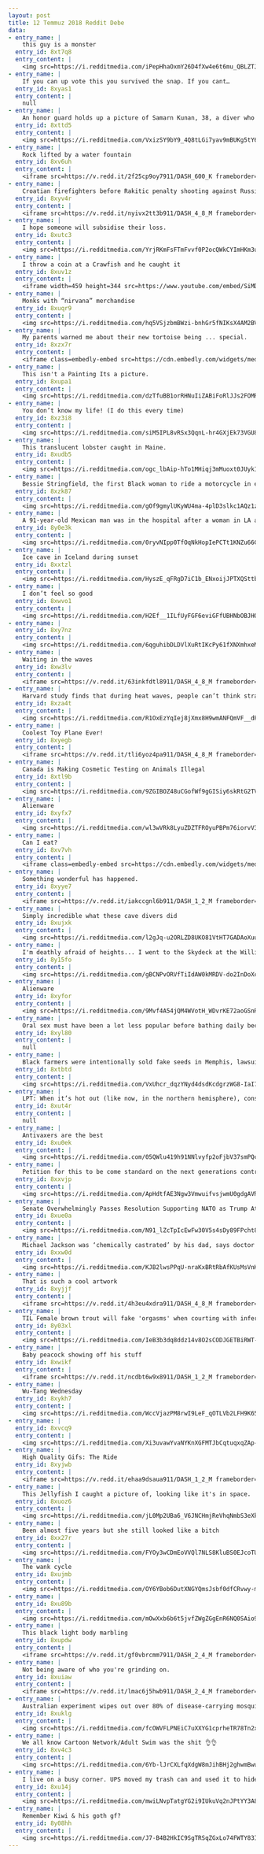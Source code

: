 ```yaml
---
layout: post
title: 12 Temmuz 2018 Reddit Debe
data:
- entry_name: |
    this guy is a monster
  entry_id: 8xt7q8
  entry_content: |
    <img src=https://i.redditmedia.com/iPepHhaOxmY26D4fXw4e6t6mu_QBLZTJZoNJJm1dVwM.jpg?s=91809af6ebc22194444a50e5e6a3c424 frameborder=0>
- entry_name: |
    If you can up vote this you survived the snap. If you cant…
  entry_id: 8xyas1
  entry_content: |
    null
- entry_name: |
    An honor guard holds up a picture of Samarn Kunan, 38, a diver who died working to save 12 boys and their soccer coach inside a flooded cave, as family members mourn on Friday.
  entry_id: 8xttd5
  entry_content: |
    <img src=https://i.redditmedia.com/VxizSY9bY9_4Q8tLGi7yav9mBUKg5tY6RqJjaabVWWk.jpg?s=59f4dcdac725aa4dc654a9b049c698b1 frameborder=0>
- entry_name: |
    Rock lifted by a water fountain
  entry_id: 8xv6uh
  entry_content: |
    <iframe src=https://v.redd.it/2f25cp9oy7911/DASH_600_K frameborder=0></iframe>
- entry_name: |
    Croatian firefighters before Rakitic penalty shooting against Russia
  entry_id: 8xyv4r
  entry_content: |
    <iframe src=https://v.redd.it/nyivx2tt3b911/DASH_4_8_M frameborder=0></iframe>
- entry_name: |
    I hope someone will subsidise their loss.
  entry_id: 8xutc3
  entry_content: |
    <img src=https://i.redditmedia.com/YrjRKmFsFTmFvvf0P2ocQWkCYImHKm3uV0xJ8ONKCsU.png?s=bb64b276af8b255ef4226d82abd548f5 frameborder=0>
- entry_name: |
    I throw a coin at a Crawfish and he caught it
  entry_id: 8xuv1z
  entry_content: |
    <iframe width=459 height=344 src=https://www.youtube.com/embed/SiMDgHvFfog?feature=oembed&enablejsapi=1 frameborder=0 allow=autoplay; encrypted-media allowfullscreen></iframe>
- entry_name: |
    Monks with “nirvana” merchandise
  entry_id: 8xuqr9
  entry_content: |
    <img src=https://i.redditmedia.com/hq5VSjzbmBWzi-bnhGr5fNIKsX4AM2BVyuqQo74bph0.jpg?s=4e1899aa6cfa67dbf189eeeeefa7a464 frameborder=0>
- entry_name: |
    My parents warned me about their new tortoise being ... special.
  entry_id: 8xzx7r
  entry_content: |
    <iframe class=embedly-embed src=https://cdn.embedly.com/widgets/media.html?src=https%3A%2F%2Fgfycat.com%2Fifr%2FHarshAdvancedAcaciarat&url=https%3A%2F%2Fgfycat.com%2Fgifs%2Fdetail%2FHarshAdvancedAcaciarat&image=https%3A%2F%2Fthumbs.gfycat.com%2FHarshAdvancedAcaciarat-size_restricted.gif&key=522baf40bd3911e08d854040d3dc5c07&type=text%2Fhtml&schema=gfycat width=600 height=1059 scrolling=no frameborder=0 allow=autoplay; fullscreen allowfullscreen></iframe>
- entry_name: |
    This isn't a Painting Its a picture.
  entry_id: 8xupa1
  entry_content: |
    <img src=https://i.redditmedia.com/dzTfuBB1orRHNuIiZABiFoRlJJs2FOMRxIJ8aWgS_gc.png?s=e4636ac9f917100cbaff1d8f57cc5119 frameborder=0>
- entry_name: |
    You don’t know my life! (I do this every time)
  entry_id: 8xz3i8
  entry_content: |
    <img src=https://i.redditmedia.com/siM5IPL8vRSx3QqnL-hr4GXjEk73VGU8K9O_fznjWc0.jpg?s=750c89727a49edbfea63afcf2545eaa6 frameborder=0>
- entry_name: |
    This translucent lobster caught in Maine.
  entry_id: 8xudb5
  entry_content: |
    <img src=https://i.redditmedia.com/ogc_lbAip-hTo1MHiqj3mMuoxt0JUyk13giBV7RinTc.jpg?s=5c3cb717e16343b0f699995a133f2315 frameborder=0>
- entry_name: |
    Bessie Stringfield, the first Black woman to ride a motorcycle in every one of the connected 48 states. She wasn’t welcomed in most motels so often slept on her bike at gas stations. Photo ca.1930.
  entry_id: 8xzk87
  entry_content: |
    <img src=https://i.redditmedia.com/gOf9gmylUKyWU4ma-4plD3slkc1AQz1zzlXt7OfzvAc.jpg?s=922aec687c16a7c8224933b13e88573c frameborder=0>
- entry_name: |
    A 91-year-old Mexican man was in the hospital after a woman in LA attacked him with a brick and told him to ‘go back to your country’. This isn’t the America I want.
  entry_id: 8y0e3k
  entry_content: |
    <img src=https://i.redditmedia.com/0ryvNIpp0TfOqNkHopIePCTt1KNZu66Cv8MLbGszwHc.jpg?s=015dec7ff074e0154d5fb29caac24f36 frameborder=0>
- entry_name: |
    Ice cave in Iceland during sunset
  entry_id: 8xxtzl
  entry_content: |
    <img src=https://i.redditmedia.com/HyszE_qFRgD7iC1b_ENxoijJPTXQSttbh9iIBvAX4UA.jpg?s=6002ae2f0cc45595b06f7f4b392ef48a frameborder=0>
- entry_name: |
    I don’t feel so good
  entry_id: 8xwvo1
  entry_content: |
    <img src=https://i.redditmedia.com/H2Ef__1ILfUyFGF6eviGFfUBHNbOBJH0NiPKay3Pq3c.jpg?s=1ddc576bbd90e17da28a3747d80d3347 frameborder=0>
- entry_name: |
  entry_id: 8xy7nz
  entry_content: |
    <img src=https://i.redditmedia.com/6qguhibDLDVlXuRtIKcPy61fXNXmhxeMsOH2MQ2LiXE.png?s=4dde7bc9a7934af5623b4d7584c35d3d frameborder=0>
- entry_name: |
    Waiting in the waves
  entry_id: 8xw3lv
  entry_content: |
    <iframe src=https://v.redd.it/63inkfdtl8911/DASH_4_8_M frameborder=0></iframe>
- entry_name: |
    Harvard study finds that during heat waves, people can’t think straight - The test results showed that during the heat wave students without air conditioning experienced decreases across five measures of cognitive function.
  entry_id: 8xza4t
  entry_content: |
    <img src=https://i.redditmedia.com/R1OxEzYqIej8jXmx8H9wmANFQmVF__dPHY9bmIRODXs.jpg?s=986ce63b262a84604b3b6a6d2ee762ca frameborder=0>
- entry_name: |
    Coolest Toy Plane Ever!
  entry_id: 8xyegb
  entry_content: |
    <iframe src=https://v.redd.it/tli6yoz4pa911/DASH_4_8_M frameborder=0></iframe>
- entry_name: |
    Canada is Making Cosmetic Testing on Animals Illegal
  entry_id: 8xtl9b
  entry_content: |
    <img src=https://i.redditmedia.com/9ZGIBOZ48uCGofWf9gGISiy6skRtG2TVMes-oxqOlro.jpg?s=143d0ae348a5c5843c0230604506045d frameborder=0>
- entry_name: |
    Alienware
  entry_id: 8xyfx7
  entry_content: |
    <img src=https://i.redditmedia.com/wl3wVRk8LyuZDZTFROyuPBPm76iorvV3LbgiGYH8Hck.jpg?s=2ce1082a0768bfe7d3a2480399003d2e frameborder=0>
- entry_name: |
    Can I eat?
  entry_id: 8xv7vh
  entry_content: |
    <iframe class=embedly-embed src=https://cdn.embedly.com/widgets/media.html?src=https%3A%2F%2Fgfycat.com%2Fifr%2FWhisperedSlimyKite&url=https%3A%2F%2Fgfycat.com%2FWhisperedSlimyKite&image=https%3A%2F%2Fthumbs.gfycat.com%2FWhisperedSlimyKite-size_restricted.gif&key=2aa3c4d5f3de4f5b9120b660ad850dc9&type=text%2Fhtml&schema=gfycat width=600 height=600 scrolling=no frameborder=0 allow=autoplay; fullscreen allowfullscreen></iframe>
- entry_name: |
    Something wonderful has happened.
  entry_id: 8xyye7
  entry_content: |
    <iframe src=https://v.redd.it/iakccgnl6b911/DASH_1_2_M frameborder=0></iframe>
- entry_name: |
    Simply incredible what these cave divers did
  entry_id: 8xujxk
  entry_content: |
    <img src=https://i.redditmedia.com/l2gJq-u2ORLZD8UKO81VtHT7GADAoXuuTMZcyqiY6tI.png?s=51bc37da625fdf9795a0d70728577a9e frameborder=0>
- entry_name: |
    I'm deathly afraid of heights... I went to the Skydeck at the Willis Tower (Sears Tower) and slowly inched my back to the edge, mustered up all composure I could and took a pic. I thought I nailed it until I saw the photo...
  entry_id: 8y15fo
  entry_content: |
    <img src=https://i.redditmedia.com/gBCNPvORVfTiIdAW0kMRDV-do2InDoXcxnximyy0vcQ.jpg?s=2b12759645766d804f87c6c268005453 frameborder=0>
- entry_name: |
    Alienware
  entry_id: 8xyfor
  entry_content: |
    <img src=https://i.redditmedia.com/9Mvf4A54jQM4WVotH_WDvrKE72aoGSnRXdG_gZw3z0s.jpg?s=0519499e0e8aa5563b8dc9dcf6754d55 frameborder=0>
- entry_name: |
    Oral sex must have been a lot less popular before bathing daily became a thing
  entry_id: 8xyl80
  entry_content: |
    null
- entry_name: |
    Black farmers were intentionally sold fake seeds in Memphis, lawsuit says
  entry_id: 8xtbtd
  entry_content: |
    <img src=https://i.redditmedia.com/VxUhcr_dqzYNyd4dsdKcdgrzWG8-IaI7UfjDUysYzCw.jpg?s=a184ab0748811a39f52cdc9c4bb14a05 frameborder=0>
- entry_name: |
    LPT: When it’s hot out (like now, in the northern hemisphere), consider leaving a frozen sports drink or bottle of water out for your mail carrier. Mail trucks do not have AC and it will be GREATLY appreciated
  entry_id: 8xut4r
  entry_content: |
    null
- entry_name: |
    Antivaxers are the best
  entry_id: 8xu0ek
  entry_content: |
    <img src=https://i.redditmedia.com/05QWlu419h91NNlvyfp2oFjbV37smPQciSNdpZfvs_Y.jpg?s=70fbb604386b2de7480f52caa08ff728 frameborder=0>
- entry_name: |
    Petition for this to be come standard on the next generations controllers, background noise from mics on console is just too much to handle.
  entry_id: 8xxvjp
  entry_content: |
    <img src=https://i.redditmedia.com/ApHdtfAE3Ngw3VmwuifvsjwmU0gdgAVRNvLziBQdNOg.png?s=e0be92abb821c8d7b63016c757156bcf frameborder=0>
- entry_name: |
    Senate Overwhelmingly Passes Resolution Supporting NATO as Trump Attacks Continue
  entry_id: 8xue0a
  entry_content: |
    <img src=https://i.redditmedia.com/N91_lZcTpIcEwFw30V5s4sDy89FPcht8yTk1hQmUs0I.jpg?s=3f96d1ee0cd816597335d142a96930c9 frameborder=0>
- entry_name: |
    Michael Jackson was ‘chemically castrated’ by his dad, says doctor
  entry_id: 8xxw0d
  entry_content: |
    <img src=https://i.redditmedia.com/KJB2lwsPPqU-nraKxBRtRbAfKUsMsVnKqDl7IeYuv_I.jpg?s=f43a60bf5a2c3a9635622241b9986cf1 frameborder=0>
- entry_name: |
    That is such a cool artwork
  entry_id: 8xyjjf
  entry_content: |
    <iframe src=https://v.redd.it/4h3eu4xdra911/DASH_4_8_M frameborder=0></iframe>
- entry_name: |
    TIL Female brown trout will fake 'orgasms' when courting with inferior males. She'll give all the right visual cues as if about to release eggs for fertilisation, but doesn't; the male will frantically ejaculate, not notice he's been duped, and swim away.
  entry_id: 8y03xl
  entry_content: |
    <img src=https://i.redditmedia.com/IeB3b3dq8ddz14v8O2sCODJGETBiRWT-PKBy1Oc7FmY.jpg?s=cc32bc4c8eea51fa073828ba90f26b5d frameborder=0>
- entry_name: |
    Baby peacock showing off his stuff
  entry_id: 8xwikf
  entry_content: |
    <iframe src=https://v.redd.it/ncdbt6w9x8911/DASH_1_2_M frameborder=0></iframe>
- entry_name: |
    Wu-Tang Wednesday
  entry_id: 8xykh7
  entry_content: |
    <img src=https://i.redditmedia.com/WccVjazPM8rwI9LeF_qOTLVb2LFH9K651UCTPBkJUJg.jpg?s=0801b9c83cb16cf79a4d5094c4baee4d frameborder=0>
- entry_name: |
  entry_id: 8xvcq9
  entry_content: |
    <img src=https://i.redditmedia.com/Xi3uvawYvaNYKnXGFMTJbCqtuqxqZAp-1_G_hIwV4iY.jpg?s=e2183eb9493ee9fd0e8dfe914ecf8b53 frameborder=0>
- entry_name: |
    High Quality Gifs: The Ride
  entry_id: 8xyjwb
  entry_content: |
    <iframe src=https://v.redd.it/ehaa9dsaua911/DASH_1_2_M frameborder=0></iframe>
- entry_name: |
    This Jellyfish I caught a picture of, looking like it's in space.
  entry_id: 8xuoz6
  entry_content: |
    <img src=https://i.redditmedia.com/jL0Mp2UBa6_V6JNCHmjReVhqNmbS3eXkTCNQSYScwsE.jpg?s=f85464b6c4d2e6cda2e5777e9fdc8659 frameborder=0>
- entry_name: |
    Been almost five years but she still looked like a bitch
  entry_id: 8xx27r
  entry_content: |
    <img src=https://i.redditmedia.com/FYOy3wCDmEoVVQl7NLS8KluBS0EJcoTU-t9UXJoKKT0.jpg?s=4b0f23a59e8dd7aa12d0496e449dde96 frameborder=0>
- entry_name: |
    The wank cycle
  entry_id: 8xujmb
  entry_content: |
    <img src=https://i.redditmedia.com/OY6YBob6DutXNGYQmsJsbf0dfCRvwy-meDREkXmT-xs.jpg?s=031590879d71284c612b619100762440 frameborder=0>
- entry_name: |
  entry_id: 8xu89b
  entry_content: |
    <img src=https://i.redditmedia.com/mOwXxb6b6t5jvfZWgZGgEnR6NQ0SAio9YeFs-KA2KZ0.png?s=bb82c0531658e38883e93a1aa76fc8a4 frameborder=0>
- entry_name: |
    This black light body marbling
  entry_id: 8xupdw
  entry_content: |
    <iframe src=https://v.redd.it/gf0vbrcmm7911/DASH_2_4_M frameborder=0></iframe>
- entry_name: |
    Not being aware of who you're grinding on.
  entry_id: 8xuiaw
  entry_content: |
    <iframe src=https://v.redd.it/lmac6j5hwb911/DASH_2_4_M frameborder=0></iframe>
- entry_name: |
    Australian experiment wipes out over 80% of disease-carrying mosquitoes
  entry_id: 8xuklg
  entry_content: |
    <img src=https://i.redditmedia.com/fcOWVFLPNEiC7uXXYG1cprheTR78Tn2xOY0ijPK6rOA.jpg?s=7e7a817b4bd47b76dcbf9fccaf104a72 frameborder=0>
- entry_name: |
    We all know Cartoon Network/Adult Swim was the shit 👌👌
  entry_id: 8xv4c3
  entry_content: |
    <img src=https://i.redditmedia.com/6Yb-lJrCXLfqXdgW8mJihBHj2ghwmBwuEJQQg-oFUco.png?s=34fbf198716172c74611ec0cb26e8066 frameborder=0>
- entry_name: |
    I live on a busy corner. UPS moved my trash can and used it to hide my delivery.
  entry_id: 8xu14j
  entry_content: |
    <img src=https://i.redditmedia.com/mwiLNvpTatgYG2i9IUkuVq2nJPtYY3A87AcuDtNMlSU.jpg?s=a4af977c369f6323252acc6f4fa0cbc4 frameborder=0>
- entry_name: |
    Remember Kiwi & his goth gf?
  entry_id: 8y08hh
  entry_content: |
    <img src=https://i.redditmedia.com/J7-B4B2HkIC9SgTRSqZGxLo74FWTY83IVHZFVTqSHKc.jpg?s=e0defa7f0aa7595431411a4587d609cf frameborder=0>
---
```


